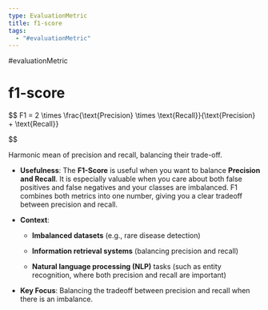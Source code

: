 ```yaml
---
type: EvaluationMetric
title: f1-score
tags:
  - "#evaluationMetric"
---
```

#evaluationMetric 

# f1-score

$$
F1 = 2 \times \frac{\text{Precision} \times \text{Recall}}{\text{Precision} + \text{Recall}}

$$

Harmonic mean of precision and recall, balancing their trade-off.

- **Usefulness**: The **F1-Score** is useful when you want to balance **Precision and Recall**. It is especially valuable when you care about both false positives and false negatives and your classes are imbalanced. F1 combines both metrics into one number, giving you a clear tradeoff between precision and recall.

- **Context**:

    - **Imbalanced datasets** (e.g., rare disease detection)

    - **Information retrieval systems** (balancing precision and recall)

    - **Natural language processing (NLP)** tasks (such as entity recognition, where both precision and recall are important)

- **Key Focus**: Balancing the tradeoff between precision and recall when there is an imbalance.

